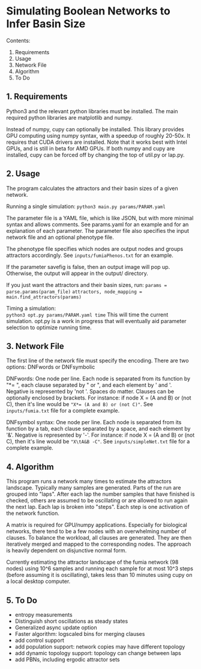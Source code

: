
# Simulating Boolean Networks to Infer Basin Size 

Contents:
1. Requirements
2. Usage 
3. Network File
4. Algorithm 
5. To Do


## 1. Requirements

Python3 and the relevant python libraries must be installed. The main required python libraries are matplotlib and numpy.

Instead of numpy, cupy can optionally be installed. This library provides GPU computing using numpy syntax, with a speedup of roughly 20-50x. It requires that CUDA drivers are installed. Note that it works best with Intel GPUs, and is still in beta for AMD GPUs. If both numpy and cupy are installed, cupy can be forced off by changing the top of util.py or lap.py.


## 2. Usage

The program calculates the attractors and their basin sizes of a given network.

Running a single simulation:
	`python3 main.py params/PARAM.yaml`

The parameter file is a YAML file, which is like JSON, but with more minimal syntax and allows comments. See params.yaml for an example and for an explanation of each parameter. The parameter file also specifies the input network file and an optional phenotype file. 

The phenotype file specifies which nodes are output nodes and groups attractors accordingly. See `inputs/fumiaPhenos.txt` for an example. 

If the parameter savefig is false, then an output image will pop up. Otherwise, the output will appear in the output/ directory.

If you just want the attractors and their basin sizes, run:
	`params = parse.params(param_file)`
	`attractors, node_mapping = main.find_attractors(params)`

Timing a simulation:  
	`python3 opt.py params/PARAM.yaml time`
	This will time the current simulation. opt.py is a work in progress that will eventually aid parameter selection to optimize running time.


## 3. Network File

The first line of the network file must specify the encoding. There are two options: DNFwords or DNFsymbolic

DNFwords:
One node per line. Each node is separated from its function by "\*= ", each clause separated by " or ", and each element by ' and '. Negative is represented by 'not '. Spaces do matter. Clauses can be optionally enclosed by brackets. 
For instance: if node X = (A and B) or (not C), then it's line would be `"X*= (A and B) or (not C)"`. See `inputs/fumia.txt` file for a complete example.

DNFsymbol syntax:
One node per line. Each node is separated from its function by a tab, each clause separated by a space, and each element by '&'. Negative is represented by '-'. 
For instance: if node X = (A and B) or (not C), then it's line would be `"X\tA&B -C"`. See `inputs/simpleNet.txt` file for a complete example.


## 4. Algorithm 

This program runs a network many times to estimate the attractors landscape. Typically many samples are generated. Parts of the run are grouped into "laps". After each lap the number samples that have finished is checked, others are assumed to be oscillating or are allowed to run again the next lap. Each lap is broken into "steps". Each step is one activation of the network function.  

A matrix is required for GPU/numpy applications. Especially for biological networks, there tend to be a few nodes with an overwhelming number of clauses. To balance the workload, all clauses are generated. They are then iteratively merged and mapped to the corresponding nodes. The approach is heavily dependent on disjunctive normal form. 

Currently estimating the attractor landscape of the fumia network (98 nodes) using 10^6 samples and running each sample for at most 10^3 steps (before assuming it is oscillating), takes less than 10 minutes using cupy on a local desktop computer.



## 5. To Do
- entropy measurements
- Distinguish short oscillations as steady states
- Generalized async update option
- Faster algorithm: logscaled bins for merging clauses
- add control support
- add population support: network copies may have different topology
- add dynamic topology support: topology can change between laps
- add PBNs, including ergodic attractor sets
